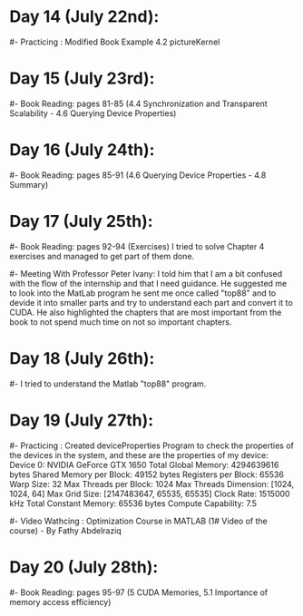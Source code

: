 # Day 14 (July 22nd):

#- Practicing : Modified Book Example 4.2 pictureKernel


# Day 15 (July 23rd):

#- Book Reading: pages 81-85 (4.4 Synchronization and Transparent Scalability - 4.6 Querying Device Properties)


# Day 16 (July 24th):

#- Book Reading: pages 85-91 (4.6 Querying Device Properties - 4.8 Summary)


# Day 17 (July 25th):

#- Book Reading: pages 92-94 (Exercises)
    I tried to solve Chapter 4 exercises and managed to get part of them done.

#- Meeting With Professor Peter Ivany:
    I told him that I am a bit confused with the flow of the internship and that I need guidance. He suggested me to look into the MatLab program he sent me once called "top88" and to devide it into smaller parts and try to understand each part and convert it to CUDA.
    He also highlighted the chapters that are most important from the book to not spend much time on not so important chapters.


# Day 18 (July 26th):

#- I tried to understand the Matlab "top88" program.


# Day 19 (July 27th):

#- Practicing : Created deviceProperties Program to check the properties of the devices in the system, 
    and these are the properties of my device:
        Device 0: NVIDIA GeForce GTX 1650
        Total Global Memory: 4294639616 bytes
        Shared Memory per Block: 49152 bytes
        Registers per Block: 65536
        Warp Size: 32
        Max Threads per Block: 1024
        Max Threads Dimension: [1024, 1024, 64]
        Max Grid Size: [2147483647, 65535, 65535]
        Clock Rate: 1515000 kHz
        Total Constant Memory: 65536 bytes
        Compute Capability: 7.5

#- Video Wathcing : Optimization Course in MATLAB (1# Video of the course) - By Fathy Abdelraziq

# Day 20 (July 28th):
#- Book Reading: pages 95-97 (5 CUDA Memories, 5.1 Importance of memory access efficiency)